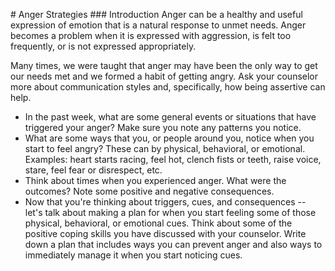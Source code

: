 # Anger Strategies
### Introduction
Anger can be a healthy and useful expression of emotion that is a natural response to unmet needs. Anger becomes a problem when it is expressed with aggression, is felt too frequently, or is not expressed appropriately.

Many times, we were taught that anger may have been the only way to get our needs met and we formed a habit of getting angry. Ask your counselor more about communication styles and, specifically, how being assertive can help.

* In the past week, what are some general events or situations that have triggered your anger? Make sure you note any patterns you notice. 
* What are some ways that you, or people around you, notice when you start to feel angry? These can by physical, behavioral, or emotional. Examples: heart starts racing, feel hot, clench fists or teeth, raise voice, stare, feel fear or disrespect, etc. 
* Think about times when you experienced anger. What were the outcomes? Note some positive and negative consequences. 
* Now that you're thinking about triggers, cues, and consequences -- let's talk about making a plan for when you start feeling some of those physical, behavioral, or emotional cues. Think about some of the positive coping skills you have discussed with your counselor. Write down a plan that includes ways you can prevent anger and also ways to immediately manage it when you start noticing cues.
